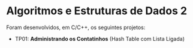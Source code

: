 # Algoritmos e Estruturas de Dados 2

Foram desenvolvidos, em C/C++, os seguintes projetos:

  * TP01: **Administrando os Contatinhos**  (Hash Table com Lista Ligada)
